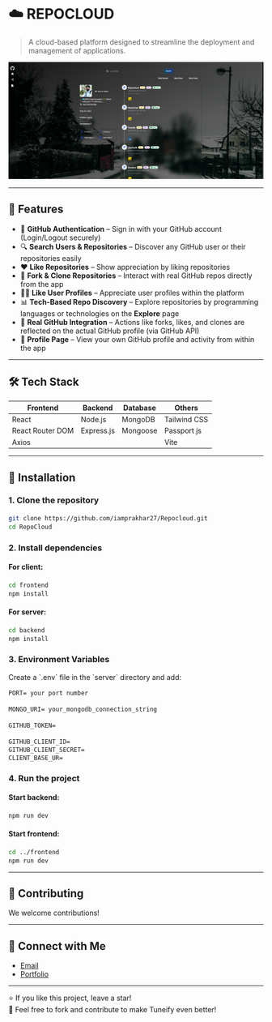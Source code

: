 
# ☁️ REPOCLOUD

> A cloud-based platform designed to streamline the deployment and management of applications.

![RepoCloud Banner](/frontend/public/banner.png) 

---

## 🚀 Features

- 🔐 **GitHub Authentication** – Sign in with your GitHub account (Login/Logout securely)
- 🔍 **Search Users & Repositories** – Discover any GitHub user or their repositories easily
- ❤️ **Like Repositories** – Show appreciation by liking repositories
- 🍴 **Fork & Clone Repositories** – Interact with real GitHub repos directly from the app
- 🧑‍💻 **Like User Profiles** – Appreciate user profiles within the platform
- 📊 **Tech-Based Repo Discovery** – Explore repositories by programming languages or technologies on the **Explore** page
- 🧬 **Real GitHub Integration** – Actions like forks, likes, and clones are reflected on the actual GitHub profile (via GitHub API)
- 💼 **Profile Page** – View your own GitHub profile and activity from within the app

---

## 🛠️ Tech Stack

| Frontend          | Backend        | Database     | Others              |
|-------------------|----------------|--------------|---------------------|
| React             | Node.js        | MongoDB      | Tailwind CSS        |
| React Router DOM  | Express.js     | Mongoose     | Passport js         |
| Axios             |                |              | Vite                |


---


## 🔧 Installation

### 1. Clone the repository

```bash
git clone https://github.com/iamprakhar27/Repocloud.git
cd RepoCloud
```

### 2. Install dependencies

#### For client:

```bash
cd frontend
npm install
```

#### For server:

```bash
cd backend
npm install
```

### 3. Environment Variables

Create a \`.env\` file in the \`server\` directory and add:

```env
PORT= your port number

MONGO_URI= your_mongodb_connection_string

GITHUB_TOKEN= 

GITHUB_CLIENT_ID=
GITHUB_CLIENT_SECRET=
CLIENT_BASE_UR=
```

### 4. Run the project

#### Start backend:

```bash
npm run dev
```

#### Start frontend:

```bash
cd ../frontend
npm run dev
```

---

## 🙌 Contributing

We welcome contributions!  

---

## 🤝 Connect with Me

- [Email](prakharofficial17@gmail.com)
- [Portfolio](https://prakhar-portfolio-coral.vercel.app/)

---

⭐ If you like this project, leave a star!  
📝 Feel free to fork and contribute to make Tuneify even better!
